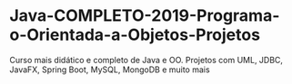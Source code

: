 # Java-COMPLETO-2019-Programa-o-Orientada-a-Objetos-Projetos
Curso mais didático e completo de Java e OO. Projetos com UML, JDBC, JavaFX, Spring Boot, MySQL, MongoDB e muito mais
